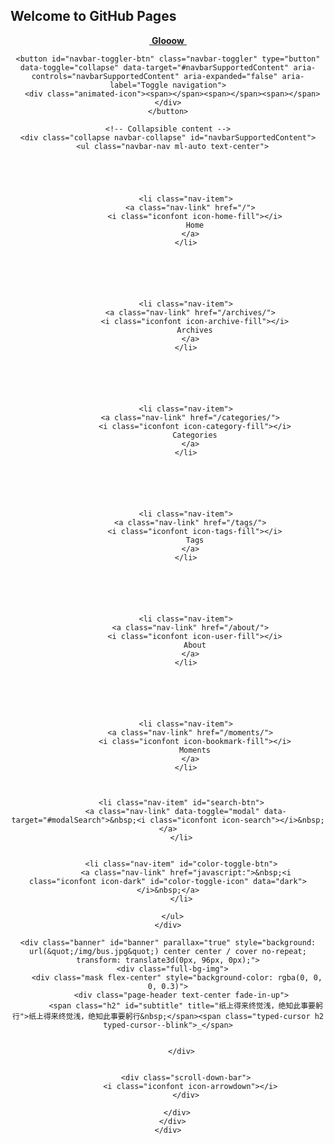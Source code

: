 ## Welcome to GitHub Pages
<body>
  <header style="height: 100vh;">
    <nav id="navbar" class="navbar fixed-top navbar-expand-lg scrolling-navbar top-nav-collapse">
  <div class="container">
    <a class="navbar-brand" href="/">&nbsp;<strong>Glooow</strong>&nbsp;</a>

    <button id="navbar-toggler-btn" class="navbar-toggler" type="button" data-toggle="collapse" data-target="#navbarSupportedContent" aria-controls="navbarSupportedContent" aria-expanded="false" aria-label="Toggle navigation">
      <div class="animated-icon"><span></span><span></span><span></span></div>
    </button>

    <!-- Collapsible content -->
    <div class="collapse navbar-collapse" id="navbarSupportedContent">
      <ul class="navbar-nav ml-auto text-center">
        
          
          
          
          
            <li class="nav-item">
              <a class="nav-link" href="/">
                <i class="iconfont icon-home-fill"></i>
                Home
              </a>
            </li>
          
        
          
          
          
          
            <li class="nav-item">
              <a class="nav-link" href="/archives/">
                <i class="iconfont icon-archive-fill"></i>
                Archives
              </a>
            </li>
          
        
          
          
          
          
            <li class="nav-item">
              <a class="nav-link" href="/categories/">
                <i class="iconfont icon-category-fill"></i>
                Categories
              </a>
            </li>
          
        
          
          
          
          
            <li class="nav-item">
              <a class="nav-link" href="/tags/">
                <i class="iconfont icon-tags-fill"></i>
                Tags
              </a>
            </li>
          
        
          
          
          
          
            <li class="nav-item">
              <a class="nav-link" href="/about/">
                <i class="iconfont icon-user-fill"></i>
                About
              </a>
            </li>
          
        
          
          
          
          
            <li class="nav-item">
              <a class="nav-link" href="/moments/">
                <i class="iconfont icon-bookmark-fill"></i>
                Moments
              </a>
            </li>
          
        
        
          <li class="nav-item" id="search-btn">
            <a class="nav-link" data-toggle="modal" data-target="#modalSearch">&nbsp;<i class="iconfont icon-search"></i>&nbsp;</a>
          </li>
        
        
          <li class="nav-item" id="color-toggle-btn">
            <a class="nav-link" href="javascript:">&nbsp;<i class="iconfont icon-dark" id="color-toggle-icon" data="dark"></i>&nbsp;</a>
          </li>
        
      </ul>
    </div>
  </div>
</nav>

    <div class="banner" id="banner" parallax="true" style="background: url(&quot;/img/bus.jpg&quot;) center center / cover no-repeat; transform: translate3d(0px, 96px, 0px);">
      <div class="full-bg-img">
        <div class="mask flex-center" style="background-color: rgba(0, 0, 0, 0.3)">
          <div class="page-header text-center fade-in-up">
            <span class="h2" id="subtitle" title="纸上得来终觉浅，绝知此事要躬行">纸上得来终觉浅，绝知此事要躬行&nbsp;</span><span class="typed-cursor h2 typed-cursor--blink">_</span>

            
          </div>

          
            <div class="scroll-down-bar">
              <i class="iconfont icon-arrowdown"></i>
            </div>
          
        </div>
      </div>
    </div>
  </header>

  <main>
    
      <div class="container nopadding-x-md">
        <div class="py-5" id="board" style="margin-top:0">
          
          <div class="container">
            <div class="row">
              <div class="col-12 col-md-10 m-auto">
                


  <div class="row mx-auto index-card">
    
    
    <article class="col-12 col-md-12 mx-auto index-info">
      <h1 class="index-header">
        
        <a href="/2019/12/10/signal-processing/particle%20filter/">Particle Filter</a>
      </h1>

      <p class="index-excerpt">
        <a href="/2019/12/10/signal-processing/particle%20filter/">
          
          
            
          
          今天我们来讲一下粒子滤波算法，这也是我在学习过程中的一个笔记，由于有很多的个人理解，有不对的地方欢迎大家批评指正。
        </a>
      </p>

      <div class="index-btm post-metas">
        
          <div class="post-meta mr-3">
            <i class="iconfont icon-date"></i>
            <time datetime="2019-12-10 19:37" pubdate="">
              2019-12-10
            </time>
          </div>
        
        
          <div class="post-meta mr-3">
            <i class="iconfont icon-category"></i>
            
              <a href="/categories/Signal-Processing/">Signal Processing</a>
            
          </div>
        
        
          <div class="post-meta">
            <i class="iconfont icon-tags"></i>
            
              <a href="/tags/%E6%BB%A4%E6%B3%A2%E7%AE%97%E6%B3%95/">滤波算法</a>
            
              <a href="/tags/%E7%B2%92%E5%AD%90%E6%BB%A4%E6%B3%A2/">粒子滤波</a>
            
          </div>
        
      </div>
    </article>
  </div>

  <div class="row mx-auto index-card">
    
    
    <article class="col-12 col-md-12 mx-auto index-info">
      <h1 class="index-header">
        
        <a href="/2019/11/09/hello-world/">Hello World</a>
      </h1>

      <p class="index-excerpt">
        <a href="/2019/11/09/hello-world/">
          
          
            
          
          Welcome to Hexo! This is your very first post. Check documentation for more info. If you get any problems when using Hexo, you can find the answer in troubleshooting or you can ask me on GitHub.
Quick
        </a>
      </p>

      <div class="index-btm post-metas">
        
          <div class="post-meta mr-3">
            <i class="iconfont icon-date"></i>
            <time datetime="2019-11-09 17:12" pubdate="">
              2019-11-09
            </time>
          </div>
        
        
        
      </div>
    </article>
  </div>

  <div class="row mx-auto index-card">
    
    
    <article class="col-12 col-md-12 mx-auto index-info">
      <h1 class="index-header">
        
        <a href="/2003/06/04/software/mathematica/">Mathematica激活</a>
      </h1>

      <p class="index-excerpt">
        <a href="/2003/06/04/software/mathematica/">
          
          
            
          
          Mathematica激活方法：安装好之后启动软件，选择其他方式激活 &gt;&gt; 手动激活 &gt;&gt; 输入激活密钥和密码。
根据 Math ID 生成激活密钥和密码的链接，Math ID 在需要输入激活密钥和密码的那里可以看到。

        </a>
      </p>

      <div class="index-btm post-metas">
        
          <div class="post-meta mr-3">
            <i class="iconfont icon-date"></i>
            <time datetime="2003-06-04 09:45" pubdate="">
              2003-06-04
            </time>
          </div>
        
        
          <div class="post-meta mr-3">
            <i class="iconfont icon-category"></i>
            
              <a href="/categories/Software/">Software</a>
            
          </div>
        
        
          <div class="post-meta">
            <i class="iconfont icon-tags"></i>
            
              <a href="/tags/Mathematica/">Mathematica</a>
            
          </div>
        
      </div>
    </article>
  </div>

  <div class="row mx-auto index-card">
    
    
    <article class="col-12 col-md-12 mx-auto index-info">
      <h1 class="index-header">
        
        <a href="/2002/08/05/software/acrobat/">Adobe Acrobat Pro DC更新后提示登录激活问题</a>
      </h1>

      <p class="index-excerpt">
        <a href="/2002/08/05/software/acrobat/">
          
          
            
          
          Adobe Acrobat Pro DC 更新之后不能直接用 AMTEmu v0.9.2 激活了。
不过只需要修改以下注册表再重新激活就可以了。
通过 win+R 输入 regedit 打开注册表，在以下位置处
1[HKEY_LOCAL_MACHINE\SOFTWARE\WOW6432Node\Adobe\Adobe Acrobat\DC\Activation] 
创建一个 DWORD(32位) 
        </a>
      </p>

      <div class="index-btm post-metas">
        
          <div class="post-meta mr-3">
            <i class="iconfont icon-date"></i>
            <time datetime="2002-08-05 20:17" pubdate="">
              2002-08-05
            </time>
          </div>
        
        
          <div class="post-meta mr-3">
            <i class="iconfont icon-category"></i>
            
              <a href="/categories/Software/">Software</a>
            
          </div>
        
        
          <div class="post-meta">
            <i class="iconfont icon-tags"></i>
            
              <a href="/tags/Adobe/">Adobe</a>
            
          </div>
        
      </div>
    </article>
  </div>



  <nav aria-label="navigation">
    <span class="pagination" id="pagination">
      <a class="extend prev" rel="prev" href="https://glooow1024.github.io/page/9/#board"><i class="iconfont icon-arrowleft"></i></a><a class="page-number" href="https://glooow1024.github.io/#board">1</a><span class="space">…</span><a class="page-number" href="https://glooow1024.github.io/page/8/#board">8</a><a class="page-number" href="https://glooow1024.github.io/page/9/#board">9</a><span class="page-number current">10</span>
    </span>
  </nav>
  
  <script>
    for (ele of document.getElementById("pagination").getElementsByTagName("a")) {
      ele.href += '#board';
    }
  </script>



              </div>
            </div>
          </div>
        </div>
      </div>
    

    
      <a id="scroll-top-button" href="#" role="button" style="bottom: 20px; right: 20.6666px;">
        <i class="iconfont icon-arrowup" aria-hidden="true"></i>
      </a>
    

    
      <div class="modal fade" id="modalSearch" tabindex="-1" role="dialog" aria-labelledby="ModalLabel" aria-hidden="true">
  <div class="modal-dialog modal-dialog-scrollable modal-lg" role="document">
    <div class="modal-content">
      <div class="modal-header text-center">
        <h4 class="modal-title w-100 font-weight-bold">Search</h4>
        <button type="button" id="local-search-close" class="close" data-dismiss="modal" aria-label="Close">
          <span aria-hidden="true">×</span>
        </button>
      </div>
      <div class="modal-body mx-3">
        <div class="md-form mb-5">
          <input type="text" id="local-search-input" class="form-control validate">
          <label data-error="x" data-success="v" for="local-search-input">keyword</label>
        </div>
        <div class="list-group" id="local-search-result"></div>
      </div>
    </div>
  </div>
</div>
    

    
  </main>

  <footer class="text-center mt-5 py-3">
  <div class="footer-content">
     <a href="https://hexo.io" target="_blank" rel="nofollow noopener"><span>Hexo</span></a> <i class="iconfont icon-love"></i> <a href="https://github.com/fluid-dev/hexo-theme-fluid" target="_blank" rel="nofollow noopener"><span>Fluid</span></a> 
  </div>
  
  <div class="statistics">
    
    

    
      
        <!-- 不蒜子统计PV -->
        <span id="busuanzi_container_site_pv" style="display: inline;">
            总访问量 
            <span id="busuanzi_value_site_pv">22355</span>
             次
          </span>
      
      
        <!-- 不蒜子统计UV -->
        <span id="busuanzi_container_site_uv" style="display: inline;">
            总访客数 
            <span id="busuanzi_value_site_uv">8650</span>
             人
          </span>
      
    
  </div>


  

  
</footer>

<!-- SCRIPTS -->

  <script src="https://cdn.jsdelivr.net/npm/nprogress@0.2.0/nprogress.min.js"></script>
  <link rel="stylesheet" href="https://cdn.jsdelivr.net/npm/nprogress@0.2.0/nprogress.min.css">

  <script>
    NProgress.configure({"showSpinner":false,"trickleSpeed":100})
    NProgress.start()
    window.addEventListener('load', function() {
      NProgress.done();
    })
  </script>


<script src="https://cdn.jsdelivr.net/npm/jquery@3.5.1/dist/jquery.min.js"></script>
<script src="https://cdn.jsdelivr.net/npm/bootstrap@4.5.3/dist/js/bootstrap.min.js"></script>
<script src="/js/debouncer.js"></script>
<script src="/js/events.js"></script>
<script src="/js/plugins.js"></script>

<!-- Plugins -->


  
    <script src="/js/lazyload.js"></script>
  



  









  <script defer="" src="https://cdn.jsdelivr.net/npm/clipboard@2.0.6/dist/clipboard.min.js"></script>



  <script defer="" src="https://busuanzi.ibruce.info/busuanzi/2.3/busuanzi.pure.mini.js"></script>




  <script src="https://cdn.jsdelivr.net/npm/typed.js@2.0.11/lib/typed.min.js"></script>
  <script>
    (function (window, document) {
      var typing = Fluid.plugins.typing;
      var title = document.getElementById('subtitle').title;
      
      typing(title)
      
    })(window, document);
  </script><style type="text/css" data-typed-js-css="true">
        .typed-cursor{
          opacity: 1;
        }
        .typed-cursor.typed-cursor--blink{
          animation: typedjsBlink 0.7s infinite;
          -webkit-animation: typedjsBlink 0.7s infinite;
                  animation: typedjsBlink 0.7s infinite;
        }
        @keyframes typedjsBlink{
          50% { opacity: 0.0; }
        }
        @-webkit-keyframes typedjsBlink{
          0% { opacity: 1; }
          50% { opacity: 0.0; }
          100% { opacity: 1; }
        }
      </style>



  <script src="/js/local-search.js"></script>
  <script>
    (function () {
      var path = "/local-search.xml";
      var inputArea = document.querySelector("#local-search-input");
      inputArea.onclick = function () {
        searchFunc(path, 'local-search-input', 'local-search-result');
        this.onclick = null
      }
    })()
  </script>















<!-- 主题的启动项 保持在最底部 -->
<script src="/js/boot.js"></script>





</body>
